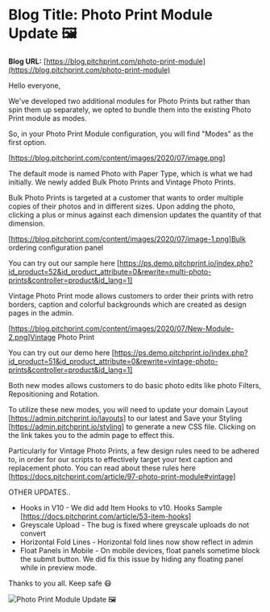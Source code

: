 # **Blog Title**: Photo Print Module Update 🖼

**Blog URL:** [https://blog.pitchprint.com/photo-print-module](https://blog.pitchprint.com/photo-print-module)

Hello everyone,

We've developed two additional modules for Photo Prints but rather than spin them up separately, we opted to bundle them into the existing
Photo Print module as modes.

So, in your Photo Print Module configuration, you will find "Modes" as the first option.

[https://blog.pitchprint.com/content/images/2020/07/image.png]

The default mode is named Photo with Paper Type, which is what we had initially. We newly added Bulk Photo Prints and Vintage Photo Prints.

Bulk Photo Prints is targeted at a customer that wants to order multiple copies of their photos and in different sizes. Upon adding the
photo, clicking a plus or minus against each dimension updates the quantity of that dimension.

[https://blog.pitchprint.com/content/images/2020/07/image-1.png]Bulk ordering configuration panel

You can try out our sample here
[https://ps.demo.pitchprint.io/index.php?id_product=52&id_product_attribute=0&rewrite=multi-photo-prints&controller=product&id_lang=1]

Vintage Photo Print mode allows customers to order their prints with retro borders, caption and colorful backgrounds which are created as
design pages in the admin.

[https://blog.pitchprint.com/content/images/2020/07/New-Module-2.png]Vintage Photo Print

You can try out our demo here
[https://ps.demo.pitchprint.io/index.php?id_product=51&id_product_attribute=0&rewrite=vintage-photo-prints&controller=product&id_lang=1]

Both new modes allows customers to do basic photo edits like photo Filters, Repositioning and Rotation.

To utilize these new modes, you will need to update your domain Layout [https://admin.pitchprint.io/layouts] to our latest and Save your
Styling [https://admin.pitchprint.io/styling] to generate a new CSS file. Clicking on the link takes you to the admin page to effect this.

Particularly for Vintage Photo Prints, a few design rules need to be adhered to, in order for our scripts to effectively target your text
caption and replacement photo. You can read about these rules here [https://docs.pitchprint.com/article/97-photo-print-module#vintage]


OTHER UPDATES..

 * Hooks in V10 - We did add Item Hooks to v10. Hooks Sample [https://docs.pitchprint.com/article/53-item-hooks]
 * Greyscale Upload - The bug is fixed where greyscale uploads do not convert
 * Horizontal Fold Lines - Horizontal fold lines now show reflect in admin
 * Float Panels in Mobile - On mobile devices, float panels sometime block the submit button. We did fix this issue by hiding any floating
   panel while in preview mode.

Thanks to you all. Keep safe 😷

![Photo Print Module Update 🖼](https://blog.pitchprint.com/content/images/2020/07/New-Module.png)

